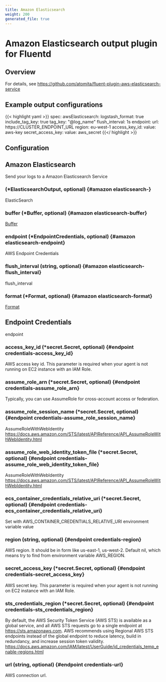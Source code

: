 ```yaml
---
title: Amazon Elasticsearch
weight: 200
generated_file: true
---
```


# Amazon Elasticsearch output plugin for Fluentd
## Overview

For details, see https://github.com/atomita/fluent-plugin-aws-elasticsearch-service

## Example output configurations
{{< highlight yaml >}}
spec:
  awsElasticsearch:
    logstash_format: true
    include_tag_key: true
    tag_key: "@log_name"
    flush_interval: 1s
    endpoint:
      url: https://CLUSTER_ENDPOINT_URL
      region: eu-west-1
      access_key_id:
        value: aws-key
      secret_access_key:
        value: aws_secret
{{</ highlight >}}


## Configuration
## Amazon Elasticsearch

Send your logs to a Amazon Elasticsearch Service

###  (*ElasticsearchOutput, optional) {#amazon elasticsearch-}

ElasticSearch 


### buffer (*Buffer, optional) {#amazon elasticsearch-buffer}

[Buffer](../buffer/) 


### endpoint (*EndpointCredentials, optional) {#amazon elasticsearch-endpoint}

AWS Endpoint Credentials 


### flush_interval (string, optional) {#amazon elasticsearch-flush_interval}

flush_interval 


### format (*Format, optional) {#amazon elasticsearch-format}

[Format](../format/) 



## Endpoint Credentials

endpoint

### access_key_id (*secret.Secret, optional) {#endpoint credentials-access_key_id}

AWS access key id. This parameter is required when your agent is not running on EC2 instance with an IAM Role. 


### assume_role_arn (*secret.Secret, optional) {#endpoint credentials-assume_role_arn}

Typically, you can use AssumeRole for cross-account access or federation. 


### assume_role_session_name (*secret.Secret, optional) {#endpoint credentials-assume_role_session_name}

AssumeRoleWithWebIdentity https://docs.aws.amazon.com/STS/latest/APIReference/API_AssumeRoleWithWebIdentity.html 


### assume_role_web_identity_token_file (*secret.Secret, optional) {#endpoint credentials-assume_role_web_identity_token_file}

AssumeRoleWithWebIdentity https://docs.aws.amazon.com/STS/latest/APIReference/API_AssumeRoleWithWebIdentity.html 


### ecs_container_credentials_relative_uri (*secret.Secret, optional) {#endpoint credentials-ecs_container_credentials_relative_uri}

Set with AWS_CONTAINER_CREDENTIALS_RELATIVE_URI environment variable value 


### region (string, optional) {#endpoint credentials-region}

AWS region. It should be in form like us-east-1, us-west-2. Default nil, which means try to find from environment variable AWS_REGION. 


### secret_access_key (*secret.Secret, optional) {#endpoint credentials-secret_access_key}

AWS secret key. This parameter is required when your agent is not running on EC2 instance with an IAM Role. 


### sts_credentials_region (*secret.Secret, optional) {#endpoint credentials-sts_credentials_region}

By default, the AWS Security Token Service (AWS STS) is available as a global service, and all AWS STS requests go to a single endpoint at https://sts.amazonaws.com. AWS recommends using Regional AWS STS endpoints instead of the global endpoint to reduce latency, build in redundancy, and increase session token validity. https://docs.aws.amazon.com/IAM/latest/UserGuide/id_credentials_temp_enable-regions.html 


### url (string, optional) {#endpoint credentials-url}

AWS connection url. 



